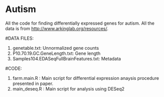 # Autism

All the code for finding differentially expressed genes for autism. All the data is from http://www.arkinglab.org/resources/. 

#DATA FILES:

1. genetable.txt: Unnormalized gene counts
2. P10.70.19.GC.GeneLength.txt: Gene length
3. Samples104.EDASeqFullBrainFeatures.txt: Metadata

#CODE: 

1. farm.main.R : Main script for differential expression anaysis procedure presented in paper. 
2. main_deseq.R : Main script for analysis using DESeq2
